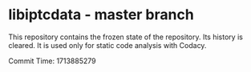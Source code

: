 # libiptcdata - master branch

This repository contains the frozen state of the repository.
Its history is cleared. It is used only for static code
analysis with Codacy.

Commit Time: 1713885279